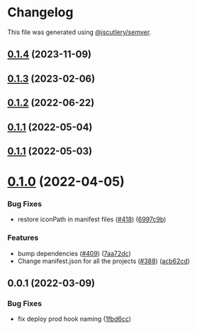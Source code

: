 # Changelog

This file was generated using [@jscutlery/semver](https://github.com/jscutlery/semver).

## [0.1.4](https://github.com/safe-global/safe-react-apps/compare/ramp-network-0.1.3...ramp-network-0.1.4) (2023-11-09)



## [0.1.3](https://github.com/safe-global/safe-react-apps/compare/ramp-network-0.1.2...ramp-network-0.1.3) (2023-02-06)



## [0.1.2](https://github.com/safe-global/safe-react-apps/compare/ramp-network-0.1.1...ramp-network-0.1.2) (2022-06-22)



## [0.1.1](https://github.com/safe-global/safe-react-apps/compare/ramp-network-0.1.0...ramp-network-0.1.1) (2022-05-04)



## [0.1.1](https://github.com/safe-global/safe-react-apps/compare/ramp-network-0.1.0...ramp-network-0.1.1) (2022-05-03)



# [0.1.0](https://github.com/gnosis/safe-react-apps/compare/ramp-network-0.0.1...ramp-network-0.1.0) (2022-04-05)


### Bug Fixes

* restore iconPath in manifest files ([#418](https://github.com/gnosis/safe-react-apps/issues/418)) ([6997c9b](https://github.com/gnosis/safe-react-apps/commit/6997c9b376719fad6c580e99dd4778b3f7cf2549))


### Features

* bump dependencies ([#409](https://github.com/gnosis/safe-react-apps/issues/409)) ([7aa72dc](https://github.com/gnosis/safe-react-apps/commit/7aa72dc47b69848f5c8e2dc3c3ea6c13f1f74cf8))
* Change manifest.json for all the projects ([#388](https://github.com/gnosis/safe-react-apps/issues/388)) ([acb62cd](https://github.com/gnosis/safe-react-apps/commit/acb62cdb0abb9d3ebdab452217e3ad80cec0c524))



## 0.0.1 (2022-03-09)


### Bug Fixes

* fix deploy prod hook naming ([1fbd6cc](https://github.com/gnosis/safe-react-apps/commit/1fbd6cc92fa49a88c55b278a3e8cdbb71d38600e))

